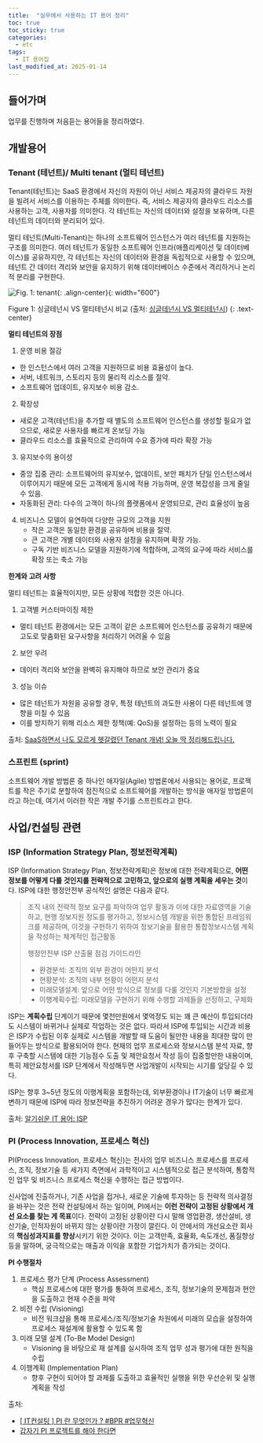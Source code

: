 ```yaml
---
title:  "실무에서 사용하는 IT 용어 정리"
toc: true
toc_sticky: true
categories:
  - etc 
tags:
  - IT 용어집
last_modified_at: 2025-01-14
---
```


## 들어가며

업무를 진행하며 처음듣는 용어들을 정리하였다.

## 개발용어

### Tenant (테넌트)/ Multi tenant (멀티 테넌트)

Tenant(테넌트)는 SaaS 환경에서 자신의 자원이 아닌 서비스 제공자의 클라우드 자원을 빌려서 서비스를 이용하는 주체를 의미한다.
즉, 서비스 제공자의 클라우드 리소스를 사용하는 고객, 사용자를 의미한다.
각 테넌트는 자신의 데이터와 설정을 보유하며, 다른 테넌트의 데이터와 분리되어 있다.

멀티 테넌트(Multi-Tenant)는 하나의 소프트웨어 인스턴스가 여러 테넌트를 지원하는 구조를 의미한다.
여러 테넌트가 동일한 소프트웨어 인프라(애플리케이션 및 데이터베이스)를 공유하지만, 각 테넌트는 자신의 데이터와 환경을 독립적으로 사용할 수 있으며, 테넌트 간 데이터 격리와 보안을 유지하기 위해 데이터베이스 수준에서 격리하거나 논리적 분리를 구현한다.

![Fig. 1: tenant]({{site.url}}{{site.baseurl}}/assets/posts/etc/IT-terminology-glossary-Fig.1-tenant.png){: .align-center}{: width="600"}

Figure 1: 싱글테넌시 VS 멀티테넌시 비교 (출처: [싱글테넌시 VS 멀티테넌시](https://velog.io/@tmdwns1521/%EC%8B%B1%EA%B8%80%ED%85%8C%EB%84%8C%EC%8B%9C-VS-%EB%A9%80%ED%8B%B0%ED%85%8C%EB%84%8C%EC%8B%9C))
{: .text-center}

**멀티 테넌트의 장점**

1. 운영 비용 절감
  - 한 인스턴스에서 여러 고객을 지원하므로 비용 효율성이 높다.
  - 서버, 네트워크, 스토리지 등의 물리적 리소스를 절약.
  - 소프트웨어 업데이트, 유지보수 비용 감소.
2. 확장성
  - 새로운 고객(테넌트)을 추가할 때 별도의 소프트웨어 인스턴스를 생성할 필요가 없으므로, 새로운 사용자를 빠르게 온보딩 가능
  - 클라우드 리소스를 효율적으로 관리하여 수요 증가에 따라 확장 가능
3. 유지보수의 용이성
  - 중앙 집중 관리: 소프트웨어의 유지보수, 업데이트, 보안 패치가 단일 인스턴스에서 이루어지기 때문에 모든 고객에게 동시에 적용 가능하며, 운영 복잡성을 크게 줄일 수 있음.
  - 자동화된 관리: 다수의 고객이 하나의 플랫폼에서 운영되므로, 관리 효율성이 높음
4. 비즈니스 모델이 유연하여 다양한 규모의 고객을 지원
   - 작은 고객은 동일한 환경을 공유하며 비용을 절약.
   - 큰 고객은 개별 데이터와 사용자 설정을 유지하며 확장 가능.
   - 구독 기반 비즈니스 모델을 지원하기에 적합하며, 고객의 요구에 따라 서비스를 확장 또는 축소 가능

**한계와 고려 사항**

멀티 테넌트는 효율적이지만, 모든 상황에 적합한 것은 아니다.
1. 고객별 커스터마이징 제한
  - 멀티 테넌트 환경에서는 모든 고객이 같은 소프트웨어 인스턴스를 공유하기 때문에 고도로 맞춤화된 요구사항을 처리하기 어려울 수 있음
2. 보안 우려
  - 데이터 격리와 보안을 완벽히 유지해야 하므로 보안 관리가 중요
3. 성능 이슈
  - 많은 테넌트가 자원을 공유할 경우, 특정 테넌트의 과도한 사용이 다른 테넌트에 영향을 미칠 수 있음
  - 이를 방지하기 위해 리소스 제한 정책(예: QoS)을 설정하는 등의 노력이 필요


출처: [SaaS하면서 나도 모르게 헷갈렸던 Tenant 개념! 오늘 딱 정리해드립니다.](https://maily.so/saascenter/posts/wjzd512vo3p)


### 스프린트 (sprint)

소프트웨어 개발 방법론 중 하나인 애자일(Agile) 방법론에서 사용되는 용어로, 프로젝트를 작은 주기로 분할하여 점진적으로 소프트웨어를 개발하는 방식을 애자일 방법론이라고 하는데, 여기서 이러한 작은 개발 주기를 스프린트라고 한다.




## 사업/컨설팅 관련

### ISP (Information Strategy Plan, 정보전략계획)

ISP (Information Strategy Plan, 정보전략계획)은 정보에 대한 전략계획으로, **어떤 정보를 어떻게 다룰 것인지를 전략적으로 고민하고, 앞으로의 실행 계획을 세우는 것**이다.
ISP에 대한 행정안전부 공식적인 설명은 다음과 같다.

> 조직 내의 전략적 정보 요구를 파악하여 업무 활동과 이에 대한 자료영역을 기술하고, 현행 정보지원 정도를 평가하고, 정보시스템 개발을 위한 통합된 프레임워크를 제공하며, 이것을 구현하기 위하여 정보기술을 활용한 통합정보시스템 계획을 작성하는 체계적인 접근활동
>
> 행정안전부 ISP 산출물 점검 가이드라인
> - 환경분석: 조직의 외부 환경이 어떤지 분석
> - 현황분석: 조직의 내부 현황이 어떤지 분석
> - 미래모델설계: 앞으로 어떤 방식으로 정보를 다룰 것인지 기본방향을 설정
> - 이행계획수립: 미래모델을 구현하기 위해 수행할 과제들을 선정하고, 구체화

ISP는 **계획수립** 단계이기 때문에 몇천만원에서 몇억정도 되는 꽤 큰 예산이 투입되더라도 시스템이 바뀌거나 실제로 작업하는 것은 없다.
따라서 ISP에 투입되는 시간과 비용은 ISP가 수립된 이후 실제로 시스템을 개발할 때 도움이 될만한 내용을 최대한 많이 만들어두는 방식으로 활용되어야 한다.
현재의 업무 프로세스와 정보시스템 분석 자료, 향후 구축할 시스템에 대한 기능점수 도출 및 제안요청서 작성 등이 집중할만한 내용이며, 특히 제안요청서를 ISP 단계에서 작성해두면 사업개발이 시작되는 시기를 앞당길 수 있다.

ISP는 향후 3~5년 정도의 이행계획을 포함하는데, 외부환경이나 IT기술이 너무 빠르게 변하기 때문에 ISP에 따라 정보전략을 추진하기 어려운 경우가 많다는 한계가 있다.

출처: [알기쉬운 IT 용어: ISP](https://barkle2.github.io/2020/ISP/)


### PI (Process Innovation, 프로세스 혁신)

PI(Process Innovation, 프로세스 혁신)는 전사의 업무 비즈니스 프로세스를 프로세스, 조직, 정보기술 등 세가지 측면에서 과학적이고 시스템적으로 접근 분석하여, 통합적인 업무 및 비즈니스 프로세스 혁신을 수행하는 접근 방법이다.

신사업에 진출하거나, 기존 사업을 접거나, 새로운 기술에 투자하는 등 전략적 의사결정을 바꾸는 것은 전략 컨설팅에서 하는 일이며, PI에서는 **이런 전략이 고정된 상황에서 개선 요소를 찾는 게 목표**이다.
전략이 고정된 상황이란 다시 말해 영업환경, 생산설비, 생산기술, 인적자원이 바뀌지 않는 상황이란 가정이 깔린다.
이 안에서의 개선요소란 회사의 **핵심성과지표를 향상**시키기 위한 것이다.
이는 고객만족, 효율화, 속도개선, 품질향상 등을 말하며, 궁극적으로는 매출과 이익을 포함한 기업가치가 증가되는 것이다.

**PI 수행절차**

1. 프로세스 평가 단계 (Process Assessment)
   - 핵심 프로세스에 대한 평가를 통하여 프로세스, 조직, 정보기술의 문제점과 현안을 도출하고 현재 수준을 파악
2. 비전 수립 (Visioning)
   - 비전 워크샵을 통해 프로세스/조직/정보기술 차원에서 미래의 모습을 설정하여 프로세스 재설계에 활용할 수 있도록 함
3. 미래 모델 설계 (To-Be Model Design)
   - Visioning 을 바탕으로 재 설계를 실시하여 조직 업무 성과 평가에 대한 원칙을 수립
4. 이행계획 (Implementation Plan)
   - 향후 구현이 되어야 할 과제를 도출하고 효율적인 실행을 위한 우선순위 및 실행계획을 작성

출처:
- [\[ IT컨설팅 \] PI 란 무엇인가 ? #BPR #업무혁신](https://m.blog.naver.com/ji_sung31/222342674768)
- [갑자기 PI 프로젝트를 해야 한다면](https://ckm3.tistory.com/73)